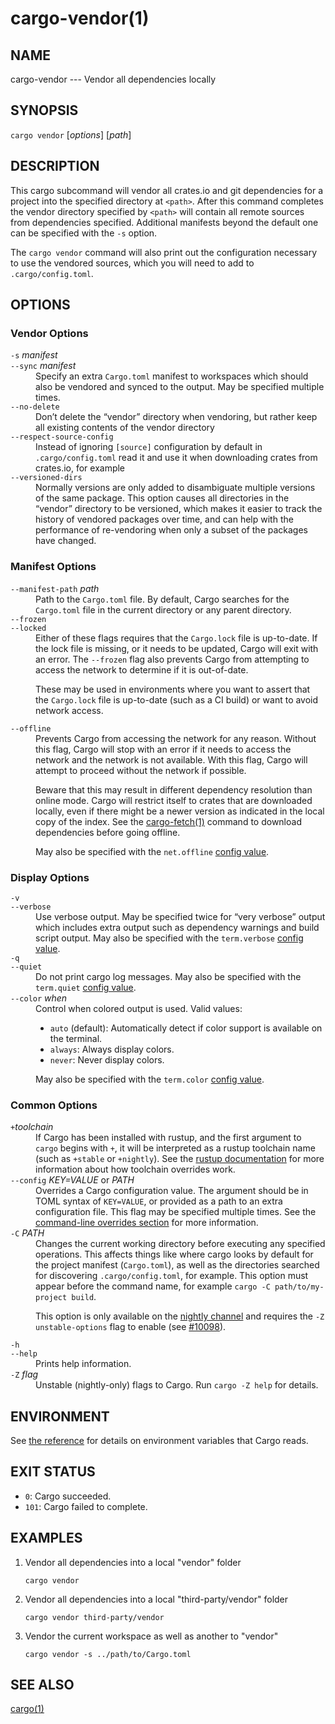 # cargo-vendor(1)

## NAME

cargo-vendor --- Vendor all dependencies locally

## SYNOPSIS

`cargo vendor` [_options_] [_path_]

## DESCRIPTION

This cargo subcommand will vendor all crates.io and git dependencies for a
project into the specified directory at `<path>`. After this command completes
the vendor directory specified by `<path>` will contain all remote sources from
dependencies specified. Additional manifests beyond the default one can be
specified with the `-s` option.

The `cargo vendor` command will also print out the configuration necessary
to use the vendored sources, which you will need to add to `.cargo/config.toml`.

## OPTIONS

### Vendor Options

<dl>

<dt class="option-term" id="option-cargo-vendor--s"><a class="option-anchor" href="#option-cargo-vendor--s"></a><code>-s</code> <em>manifest</em></dt>
<dt class="option-term" id="option-cargo-vendor---sync"><a class="option-anchor" href="#option-cargo-vendor---sync"></a><code>--sync</code> <em>manifest</em></dt>
<dd class="option-desc">Specify an extra <code>Cargo.toml</code> manifest to workspaces which should also be
vendored and synced to the output. May be specified multiple times.</dd>


<dt class="option-term" id="option-cargo-vendor---no-delete"><a class="option-anchor" href="#option-cargo-vendor---no-delete"></a><code>--no-delete</code></dt>
<dd class="option-desc">Don’t delete the “vendor” directory when vendoring, but rather keep all
existing contents of the vendor directory</dd>


<dt class="option-term" id="option-cargo-vendor---respect-source-config"><a class="option-anchor" href="#option-cargo-vendor---respect-source-config"></a><code>--respect-source-config</code></dt>
<dd class="option-desc">Instead of ignoring <code>[source]</code> configuration by default in <code>.cargo/config.toml</code>
read it and use it when downloading crates from crates.io, for example</dd>


<dt class="option-term" id="option-cargo-vendor---versioned-dirs"><a class="option-anchor" href="#option-cargo-vendor---versioned-dirs"></a><code>--versioned-dirs</code></dt>
<dd class="option-desc">Normally versions are only added to disambiguate multiple versions of the
same package. This option causes all directories in the “vendor” directory
to be versioned, which makes it easier to track the history of vendored
packages over time, and can help with the performance of re-vendoring when
only a subset of the packages have changed.</dd>


</dl>

### Manifest Options

<dl>

<dt class="option-term" id="option-cargo-vendor---manifest-path"><a class="option-anchor" href="#option-cargo-vendor---manifest-path"></a><code>--manifest-path</code> <em>path</em></dt>
<dd class="option-desc">Path to the <code>Cargo.toml</code> file. By default, Cargo searches for the
<code>Cargo.toml</code> file in the current directory or any parent directory.</dd>



<dt class="option-term" id="option-cargo-vendor---frozen"><a class="option-anchor" href="#option-cargo-vendor---frozen"></a><code>--frozen</code></dt>
<dt class="option-term" id="option-cargo-vendor---locked"><a class="option-anchor" href="#option-cargo-vendor---locked"></a><code>--locked</code></dt>
<dd class="option-desc">Either of these flags requires that the <code>Cargo.lock</code> file is
up-to-date. If the lock file is missing, or it needs to be updated, Cargo will
exit with an error. The <code>--frozen</code> flag also prevents Cargo from
attempting to access the network to determine if it is out-of-date.</p>
<p>These may be used in environments where you want to assert that the
<code>Cargo.lock</code> file is up-to-date (such as a CI build) or want to avoid network
access.</dd>


<dt class="option-term" id="option-cargo-vendor---offline"><a class="option-anchor" href="#option-cargo-vendor---offline"></a><code>--offline</code></dt>
<dd class="option-desc">Prevents Cargo from accessing the network for any reason. Without this
flag, Cargo will stop with an error if it needs to access the network and
the network is not available. With this flag, Cargo will attempt to
proceed without the network if possible.</p>
<p>Beware that this may result in different dependency resolution than online
mode. Cargo will restrict itself to crates that are downloaded locally, even
if there might be a newer version as indicated in the local copy of the index.
See the <a href="cargo-fetch.html">cargo-fetch(1)</a> command to download dependencies before going
offline.</p>
<p>May also be specified with the <code>net.offline</code> <a href="../reference/config.html">config value</a>.</dd>



</dl>

### Display Options

<dl>

<dt class="option-term" id="option-cargo-vendor--v"><a class="option-anchor" href="#option-cargo-vendor--v"></a><code>-v</code></dt>
<dt class="option-term" id="option-cargo-vendor---verbose"><a class="option-anchor" href="#option-cargo-vendor---verbose"></a><code>--verbose</code></dt>
<dd class="option-desc">Use verbose output. May be specified twice for “very verbose” output which
includes extra output such as dependency warnings and build script output.
May also be specified with the <code>term.verbose</code>
<a href="../reference/config.html">config value</a>.</dd>


<dt class="option-term" id="option-cargo-vendor--q"><a class="option-anchor" href="#option-cargo-vendor--q"></a><code>-q</code></dt>
<dt class="option-term" id="option-cargo-vendor---quiet"><a class="option-anchor" href="#option-cargo-vendor---quiet"></a><code>--quiet</code></dt>
<dd class="option-desc">Do not print cargo log messages.
May also be specified with the <code>term.quiet</code>
<a href="../reference/config.html">config value</a>.</dd>


<dt class="option-term" id="option-cargo-vendor---color"><a class="option-anchor" href="#option-cargo-vendor---color"></a><code>--color</code> <em>when</em></dt>
<dd class="option-desc">Control when colored output is used. Valid values:</p>
<ul>
<li><code>auto</code> (default): Automatically detect if color support is available on the
terminal.</li>
<li><code>always</code>: Always display colors.</li>
<li><code>never</code>: Never display colors.</li>
</ul>
<p>May also be specified with the <code>term.color</code>
<a href="../reference/config.html">config value</a>.</dd>



</dl>

### Common Options

<dl>

<dt class="option-term" id="option-cargo-vendor-+toolchain"><a class="option-anchor" href="#option-cargo-vendor-+toolchain"></a><code>+</code><em>toolchain</em></dt>
<dd class="option-desc">If Cargo has been installed with rustup, and the first argument to <code>cargo</code>
begins with <code>+</code>, it will be interpreted as a rustup toolchain name (such
as <code>+stable</code> or <code>+nightly</code>).
See the <a href="https://rust-lang.github.io/rustup/overrides.html">rustup documentation</a>
for more information about how toolchain overrides work.</dd>


<dt class="option-term" id="option-cargo-vendor---config"><a class="option-anchor" href="#option-cargo-vendor---config"></a><code>--config</code> <em>KEY=VALUE</em> or <em>PATH</em></dt>
<dd class="option-desc">Overrides a Cargo configuration value. The argument should be in TOML syntax of <code>KEY=VALUE</code>,
or provided as a path to an extra configuration file. This flag may be specified multiple times.
See the <a href="../reference/config.html#command-line-overrides">command-line overrides section</a> for more information.</dd>


<dt class="option-term" id="option-cargo-vendor--C"><a class="option-anchor" href="#option-cargo-vendor--C"></a><code>-C</code> <em>PATH</em></dt>
<dd class="option-desc">Changes the current working directory before executing any specified operations. This affects
things like where cargo looks by default for the project manifest (<code>Cargo.toml</code>), as well as
the directories searched for discovering <code>.cargo/config.toml</code>, for example. This option must
appear before the command name, for example <code>cargo -C path/to/my-project build</code>.</p>
<p>This option is only available on the <a href="https://doc.rust-lang.org/book/appendix-07-nightly-rust.html">nightly
channel</a> and
requires the <code>-Z unstable-options</code> flag to enable (see
<a href="https://github.com/rust-lang/cargo/issues/10098">#10098</a>).</dd>


<dt class="option-term" id="option-cargo-vendor--h"><a class="option-anchor" href="#option-cargo-vendor--h"></a><code>-h</code></dt>
<dt class="option-term" id="option-cargo-vendor---help"><a class="option-anchor" href="#option-cargo-vendor---help"></a><code>--help</code></dt>
<dd class="option-desc">Prints help information.</dd>


<dt class="option-term" id="option-cargo-vendor--Z"><a class="option-anchor" href="#option-cargo-vendor--Z"></a><code>-Z</code> <em>flag</em></dt>
<dd class="option-desc">Unstable (nightly-only) flags to Cargo. Run <code>cargo -Z help</code> for details.</dd>


</dl>


## ENVIRONMENT

See [the reference](../reference/environment-variables.html) for
details on environment variables that Cargo reads.


## EXIT STATUS

* `0`: Cargo succeeded.
* `101`: Cargo failed to complete.


## EXAMPLES

1. Vendor all dependencies into a local "vendor" folder

       cargo vendor

2. Vendor all dependencies into a local "third-party/vendor" folder

       cargo vendor third-party/vendor

3. Vendor the current workspace as well as another to "vendor"

       cargo vendor -s ../path/to/Cargo.toml

## SEE ALSO
[cargo(1)](cargo.html)

